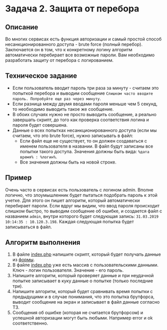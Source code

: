 # Задача 2. Защита от перебора

## Описание
Во многих сервисах есть функция авторизации и самый простой способ несанкционированного доступа - brute force (полный перебор).
Заключается он в том, что к конкретному логину алгоритм автоматически перебирает все возможные пароли. 
Вам необходимо разработать защиту от перебора с логированием.

## Техническое задание
* Если пользователь вводит пароль три раза за минуту - считаем это попыткой перебора и выводим сообщение
`Слишком часто вводите пароль. Попробуйте еще раз через минуту`.
* Если разница между двумя вводами пароля меньше чем 5 секунд, то необходимо выводить такое же сообщение.
* В обоих случаях нужно не просто выводить сообщение, а реально завершать скрипт, до того как проверка соответствия
логина и пароля будет совершена.
* Данные о всех попытках несанкционированного доступа (если мы считаем, что это brute force), нужно записывать в файл:
    * Если файл еще не существует, то он должен создаваться с именем пользователя в названии.
    В файл будут записаны все попытки такого доступа. Значения должны быть вида:
    `%дата время% : %логин%`.
    * Все значения должны быть на новой строке.
    
## Пример
Очень часто в сервисах есть пользователь с логином admin. Вполне логично, что злоумышленник будет
пытаться подобрать пароль к этой учетке. 
Для этого он пишет алгоритм, который автоматически перебирает пароли. 
Если вдруг мы видим, что ввод пароля происходит слишком быстро, то выводим сообщение об ошибке, и создается файл
с названием `admin`, внутри которого будет следующая запись: `31.03.2019 10:14:35 : 10.120.3.198`.
Каждая следующая попытка будет записываться в файл.

## Алгоритм выполнения
1. В файле [index.php](./index.php) напишите скрипт, который будет получать данные из [формы](./form.html).
2. В файле [index.php](./index.php) уже есть массив с пользовательскими данными. Ключ - логин пользователя. Значение - его пароль.
3. Напишите алгоритм, который проверяет данные и при неудачной попытке записывает в куку данные о попытке (только последние три).
4. Напишите алгоритм, который будет сравнивать время попытки с предыдущими и в случае понимания, что это попытка брутфорса,
выводит сообщение на экран и записывает в файл данные согласно ТЗ.
5. Сообщения об ошибке (которая не считается брутфорсом) и успешной авторизации могут быть любыми. Например error и ok соответственно.
